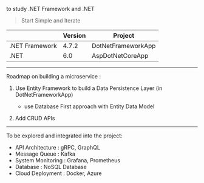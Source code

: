 to study .NET Framework and .NET
> Start Simple and Iterate

|  | Version | Project |
| ----------- | ----------- | ----------- |
| .NET Framework | 4.7.2 | DotNetFrameworkApp |
| .NET | 6.0 | AspDotNetCoreApp |
---
Roadmap on building a microservice : 
1. Use Entity Framework to build a Data Persistence Layer (in DotNetFrameworkApp)
    - use Database First approach with Entity Data Model
   
2. Add CRUD APIs
---
 To be explored and integrated into the project:
 - API Architecture : gRPC, GraphQL
 - Message Queue : Kafka
 - System Monitoring : Grafana, Prometheus
 - Database : NoSQL Database
 - Cloud Deployment : Docker, Azure

